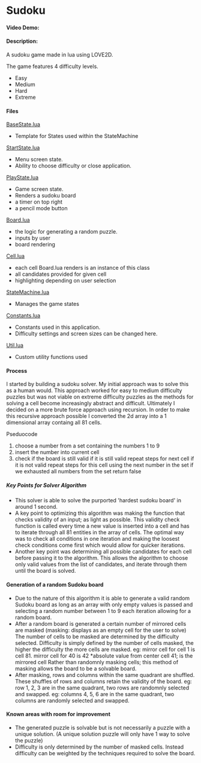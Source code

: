 # Sudoku
#### Video Demo:
#### Description:
A sudoku game made in lua using LOVE2D.

The game features 4 difficulty levels.
- Easy
- Medium
- Hard
- Extreme

#### Files
[BaseState.lua](src/states/BaseState.lua)
- Template for States used within the StateMachine

[StartState.lua](src/states/StartState.lua)
- Menu screen state.
- Ability to choose difficulty or close application.

[PlayState.lua](src/states/PlayState.lua)
- Game screen state.
- Renders a sudoku board
- a timer on top right
- a pencil mode button 

[Board.lua](src/Board.lua)
- the logic for generating a random puzzle.
- inputs by user
- board rendering

[Cell.lua](src/Cell.lua)
- each cell Board.lua renders is an instance of this class
- all candidates provided for given cell
- highlighting depending on user selection

[StateMachine.lua](src/StateMachine.lua)
- Manages the game states

[Constants.lua](src/Constants.lua)
- Constants used in this application.
- Difficulty settings and screen sizes can be changed here.

[Util.lua](src/Util.lua)
- Custom utility functions used

#### Process
I started by building a sudoku solver.
My initial approach was to solve this as a human would.
This approach worked for easy to medium difficulty puzzles but was 
not viable on extreme difficulty puzzles as the methods for solving 
a cell become increasingly abstract and difficult.
Ultimately I decided on a more brute force approach using recursion.
In order to make this recursive approach possible I converted
the 2d array into a 1 dimensional array containg all 81 cells.

Pseduocode
1. choose a number from a set containing the numbers 1 to 9
2. insert the number into current cell
3. check if the board is still valid
    if it is still valid
        repeat steps for next cell 
    if it is not valid
        repeat steps for this cell using the next number in the set
            if we exhausted all numbers from the set return false

##### Key Points for Solver Algorithm
- This solver is able to solve the purported 'hardest sudoku board' in around 1 second.
- A key point to optimizing this algorithm was making the function that checks validity of an input;
as light as possible. 
This validity check function is called every time a new value is inserted into
a cell and has to iterate through all 81 entities in the array of cells.
The optimal way was to check all conditions in one iteration and making the loosest check conditions 
come first which would allow for quicker iterations.
- Another key point was determining all possible candidates for each cell before passing it to the algorithm.
This allows the algorithm to choose only valid values from the list of candidates, and iterate through them until the board is solved.

#### Generation of a random Sudoku board
- Due to the nature of this algorithm it is able to generate a valid random Sudoku board as long as an array with only empty values
is passed and selecting a random number between 1 to 9 each iteration allowing for a random board.
- After a random board is generated a certain number of mirrored cells are masked (masking: displays as an empty cell for the user to solve)
The number of cells to be masked are determined by the difficulty selected. 
Difficulty is simply defined by the number of cells masked, the higher the difficulty the more cells are masked.
eg: mirror cell for cell 1 is cell 81. mirror cell for 40 is 42 *absolute value from center cell 41; is the mirrored cell
Rather than randomnly masking cells; this method of masking allows the board to be a solvable board.
- After masking, rows and columns within the same quadrant are shuffled. These shuffles of rows and columns retain the validity of the board.
eg: row 1, 2, 3 are in the same quadrant, two rows are randomnly selected and swapped.
eg: columns 4, 5, 6 are in the same quadrant, two columns are randomly selected and swapped.

#### Known areas with room for improvement
- The generated puzzle is solvable but is not necessarily a puzzle with a unique solution. (A unique solution puzzle will only have 1 way to solve the puzzle)
- Difficulty is only determined by the number of masked cells. Instead difficulty can be weighted by the techniques required to solve the board.




